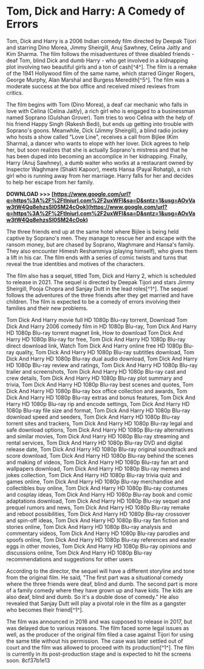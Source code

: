 # Tom, Dick and Harry: A Comedy of Errors
 
Tom, Dick and Harry is a 2006 Indian comedy film directed by Deepak Tijori and starring Dino Morea, Jimmy Sheirgill, Anuj Sawhney, Celina Jaitly and Kim Sharma. The film follows the misadventures of three disabled friends - deaf Tom, blind Dick and dumb Harry - who get involved in a kidnapping plot involving two beautiful girls and a ton of cash[^4^]. The film is a remake of the 1941 Hollywood film of the same name, which starred Ginger Rogers, George Murphy, Alan Marshal and Burgess Meredith[^5^]. The film was a moderate success at the box office and received mixed reviews from critics.
 
The film begins with Tom (Dino Morea), a deaf car mechanic who falls in love with Celina (Celina Jaitly), a rich girl who is engaged to a businessman named Soprano (Gulshan Grover). Tom tries to woo Celina with the help of his friend Happy Singh (Rakesh Bedi), but ends up getting into trouble with Soprano's goons. Meanwhile, Dick (Jimmy Sheirgill), a blind radio jockey who hosts a show called "Love Line", receives a call from Bijlee (Kim Sharma), a dancer who wants to elope with her lover. Dick agrees to help her, but soon realizes that she is actually Soprano's mistress and that he has been duped into becoming an accomplice in her kidnapping. Finally, Harry (Anuj Sawhney), a dumb waiter who works at a restaurant owned by Inspector Waghmare (Shakti Kapoor), meets Hansa (Payal Rohatgi), a rich girl who is running away from her marriage. Harry falls for her and decides to help her escape from her family.
 
**DOWNLOAD >>> [https://www.google.com/url?q=https%3A%2F%2Ftlniurl.com%2F2uxWFl&sa=D&sntz=1&usg=AOvVaw3tW4Qq8ehzsSI0SM24cOok](https://www.google.com/url?q=https%3A%2F%2Ftlniurl.com%2F2uxWFl&sa=D&sntz=1&usg=AOvVaw3tW4Qq8ehzsSI0SM24cOok)**


 
The three friends end up at the same hotel where Bijlee is being held captive by Soprano's men. They manage to rescue her and escape with the ransom money, but are chased by Soprano, Waghmare and Hansa's family. They also encounter Himesh Reshammiya (playing himself), who gives them a lift in his car. The film ends with a series of comic twists and turns that reveal the true identities and motives of the characters.

The film also has a sequel, titled Tom, Dick and Harry 2, which is scheduled to release in 2021. The sequel is directed by Deepak Tijori and stars Jimmy Sheirgill, Pooja Chopra and Sanjay Dutt in the lead roles[^1^]. The sequel follows the adventures of the three friends after they get married and have children. The film is expected to be a comedy of errors involving their families and their new problems.
 
Tom Dick And Harry movie full HD 1080p Blu-ray torrent,  Download Tom Dick And Harry 2006 comedy film in HD 1080p Blu-ray,  Tom Dick And Harry HD 1080p Blu-ray torrent magnet link,  How to download Tom Dick And Harry HD 1080p Blu-ray for free,  Tom Dick And Harry HD 1080p Blu-ray direct download link,  Watch Tom Dick And Harry online free HD 1080p Blu-ray quality,  Tom Dick And Harry HD 1080p Blu-ray subtitles download,  Tom Dick And Harry HD 1080p Blu-ray dual audio download,  Tom Dick And Harry HD 1080p Blu-ray review and ratings,  Tom Dick And Harry HD 1080p Blu-ray trailer and screenshots,  Tom Dick And Harry HD 1080p Blu-ray cast and crew details,  Tom Dick And Harry HD 1080p Blu-ray plot summary and trivia,  Tom Dick And Harry HD 1080p Blu-ray best scenes and quotes,  Tom Dick And Harry HD 1080p Blu-ray box office collection and awards,  Tom Dick And Harry HD 1080p Blu-ray extras and bonus features,  Tom Dick And Harry HD 1080p Blu-ray rip and encode settings,  Tom Dick And Harry HD 1080p Blu-ray file size and format,  Tom Dick And Harry HD 1080p Blu-ray download speed and seeders,  Tom Dick And Harry HD 1080p Blu-ray torrent sites and trackers,  Tom Dick And Harry HD 1080p Blu-ray legal and safe download options,  Tom Dick And Harry HD 1080p Blu-ray alternatives and similar movies,  Tom Dick And Harry HD 1080p Blu-ray streaming and rental services,  Tom Dick And Harry HD 1080p Blu-ray DVD and digital release date,  Tom Dick And Harry HD 1080p Blu-ray original soundtrack and score download,  Tom Dick And Harry HD 1080p Blu-ray behind the scenes and making of videos,  Tom Dick And Harry HD 1080p Blu-ray fan art and wallpapers download,  Tom Dick And Harry HD 1080p Blu-ray memes and jokes collection,  Tom Dick And Harry HD 1080p Blu-ray trivia quiz and games online,  Tom Dick And Harry HD 1080p Blu-ray merchandise and collectibles buy online,  Tom Dick And Harry HD 1080p Blu-ray costumes and cosplay ideas,  Tom Dick And Harry HD 1080p Blu-ray book and comic adaptations download,  Tom Dick And Harry HD 1080p Blu-ray sequel and prequel rumors and news,  Tom Dick And Harry HD 1080p Blu-ray remake and reboot possibilities,  Tom Dick And Harry HD 1080p Blu-ray crossover and spin-off ideas,  Tom Dick And Harry HD 1080p Blu-ray fan fiction and stories online,  Tom Dick And Harry HD 1080p Blu-ray analysis and commentary videos,  Tom Dick And Harry HD 1080p Blu-ray parodies and spoofs online,  Tom Dick And Harry HD 1080p Blu-ray references and easter eggs in other movies,  Tom Dick And Harry HD 1080p Blu-ray opinions and discussions online,  Tom Dick And Harry HD 1080p Blu-ray recommendations and suggestions for other users
 
According to the director, the sequel will have a different storyline and tone from the original film. He said, "The first part was a situational comedy where the three friends were deaf, blind and dumb. The second part is more of a family comedy where they have grown up and have kids. The kids are also deaf, blind and dumb. So it's a double dose of comedy." He also revealed that Sanjay Dutt will play a pivotal role in the film as a gangster who becomes their friend[^1^].
 
The film was announced in 2016 and was supposed to release in 2017, but was delayed due to various reasons. The film faced some legal issues as well, as the producer of the original film filed a case against Tijori for using the same title without his permission. The case was later settled out of court and the film was allowed to proceed with its production[^1^]. The film is currently in its post-production stage and is expected to hit the screens soon.
 8cf37b1e13
 
